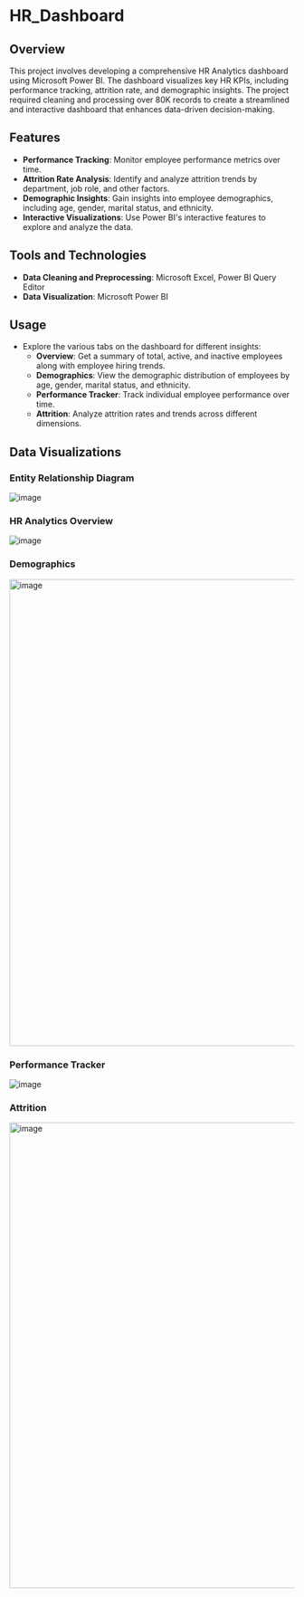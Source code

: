 # HR_Dashboard

## Overview

This project involves developing a comprehensive HR Analytics dashboard using Microsoft Power BI. The dashboard visualizes key HR KPIs, including performance tracking, attrition rate, and demographic insights. The project required cleaning and processing over 80K records to create a streamlined and interactive dashboard that enhances data-driven decision-making.

## Features

- **Performance Tracking**: Monitor employee performance metrics over time.
- **Attrition Rate Analysis**: Identify and analyze attrition trends by department, job role, and other factors.
- **Demographic Insights**: Gain insights into employee demographics, including age, gender, marital status, and ethnicity.
- **Interactive Visualizations**: Use Power BI's interactive features to explore and analyze the data.

## Tools and Technologies

- **Data Cleaning and Preprocessing**: Microsoft Excel, Power BI Query Editor
- **Data Visualization**: Microsoft Power BI

## Usage

- Explore the various tabs on the dashboard for different insights:
  - **Overview**: Get a summary of total, active, and inactive employees along with employee hiring trends.
  - **Demographics**: View the demographic distribution of employees by age, gender, marital status, and ethnicity.
  - **Performance Tracker**: Track individual employee performance over time.
  - **Attrition**: Analyze attrition rates and trends across different dimensions.

## Data Visualizations

### Entity Relationship Diagram
![image](https://github.com/user-attachments/assets/22b28290-cf57-4883-b1ae-42c3be29703d)

### HR Analytics Overview
![image](https://github.com/user-attachments/assets/d4591fc2-be08-4023-8ef3-94beb07665a0)

### Demographics
<img width="825" alt="image" src="https://github.com/user-attachments/assets/f2e16c05-51cb-44c9-af41-557315dfb3fd">

### Performance Tracker
![image](https://github.com/user-attachments/assets/cc2cdacc-cdb5-455f-8c96-c4d31c7cec4d)

### Attrition
<img width="823" alt="image" src="https://github.com/user-attachments/assets/4b89da50-9ff7-455b-a62d-42498bb066a2">
